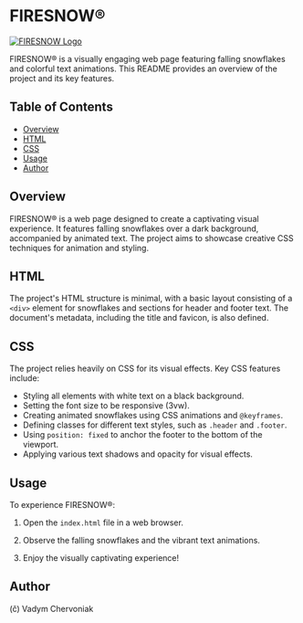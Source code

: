# FIRESNOW®

[![FIRESNOW Logo](https://github.com/vadym4che/fireSnow/blob/main/screenshot.png)](https://vadym4che.github.io/fireSnow/)

FIRESNOW® is a visually engaging web page featuring falling snowflakes and colorful text animations. This README provides an overview of the project and its key features.

## Table of Contents

- [Overview](#overview)
- [HTML](#html)
- [CSS](#css)
- [Usage](#usage)
- [Author](#author)

## Overview

FIRESNOW® is a web page designed to create a captivating visual experience. It features falling snowflakes over a dark background, accompanied by animated text. The project aims to showcase creative CSS techniques for animation and styling.

## HTML

The project's HTML structure is minimal, with a basic layout consisting of a `<div>` element for snowflakes and sections for header and footer text. The document's metadata, including the title and favicon, is also defined.

## CSS

The project relies heavily on CSS for its visual effects. Key CSS features include:

- Styling all elements with white text on a black background.
- Setting the font size to be responsive (3vw).
- Creating animated snowflakes using CSS animations and `@keyframes`.
- Defining classes for different text styles, such as `.header` and `.footer`.
- Using `position: fixed` to anchor the footer to the bottom of the viewport.
- Applying various text shadows and opacity for visual effects.

## Usage

To experience FIRESNOW®:

1. Open the `index.html` file in a web browser.

2. Observe the falling snowflakes and the vibrant text animations.

3. Enjoy the visually captivating experience!

## Author

(č) Vadym Chervoniak

